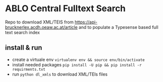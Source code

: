 # ABLO Central Fulltext Search

Repo to download XML/TEIS from https://api-brucknerlex.acdh.oeaw.ac.at/article and to populate a Typesense based full text search index


## install & run

* create a virtuale env `virtualenv env && source env/bin/activate`
* install needed packages `pip install -U pip && pip install -r requirments.txt`
* run `python dl_xmls` to download XML/TEIs files